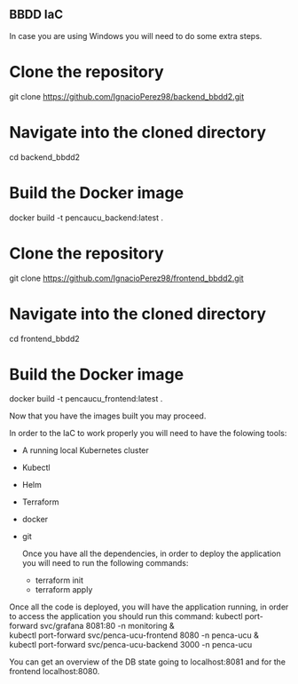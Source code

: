 ## BBDD IaC

In case you are using Windows you will need to do some extra steps.
# Clone the repository
git clone https://github.com/IgnacioPerez98/backend_bbdd2.git

# Navigate into the cloned directory
cd backend_bbdd2

# Build the Docker image
docker build -t pencaucu_backend:latest .

# Clone the repository
git clone https://github.com/IgnacioPerez98/frontend_bbdd2.git

# Navigate into the cloned directory
cd frontend_bbdd2

# Build the Docker image
docker build -t pencaucu_frontend:latest .

Now that you have the images built you may proceed.

In order to the IaC to work properly you will need to have the folowing tools:
- A running local Kubernetes cluster
- Kubectl
- Helm
- Terraform
- docker
- git

  Once you have all the dependencies, in order to deploy the application you will need to run the following commands:
  - terraform init
  - terraform apply
 
Once all the code is deployed, you will have the application running, in order to access the application you should run this command:
kubectl port-forward svc/grafana 8081:80 -n monitoring & \
kubectl port-forward svc/penca-ucu-frontend 8080 -n penca-ucu & \
kubectl port-forward svc/penca-ucu-backend 3000 -n penca-ucu

You can get an overview of the DB state going to localhost:8081 and for the frontend localhost:8080.
